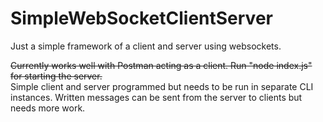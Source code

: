 # SimpleWebSocketClientServer
Just a simple framework of a client and server using websockets.

~~Currently works well with Postman acting as a client. Run "node index.js" for starting the server.~~<br>
Simple client and server programmed but needs to be run in separate CLI instances. Written messages can be sent from the server to clients but needs more work.
